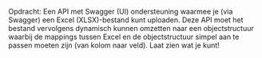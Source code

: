 Opdracht: Een API met Swagger (UI) ondersteuning waarmee je (via Swagger) een Excel (XLSX)-bestand kunt uploaden. Deze API moet het bestand vervolgens dynamisch kunnen omzetten naar een objectstructuur waarbij de mappings tussen Excel en de objectstructuur simpel aan te passen moeten zijn (van kolom naar veld). Laat zien wat je kunt!